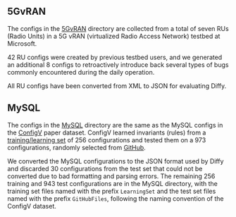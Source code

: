 ## 5GvRAN

The configs in the [5GvRAN](5GvRAN) directory are collected from a total of
seven RUs (Radio Units) in a 5G vRAN (virtualized Radio Access Network) testbed
at Microsoft.

42 RU configs were created by previous testbed users, and we generated an
additional 8 configs to retroactively introduce back several types of
bugs commonly encountered during the daily operation.

All RU configs have been converted from XML to JSON for evaluating Diffy.


## MySQL

The configs in the [MySQL](MySQL) directory are the same as the MySQL configs in the [ConfigV](https://github.com/ConfigV/ConfigV) paper dataset. 
ConfigV learned invariants (rules) from a [training/learning set](https://github.com/ConfigV/ConfigV/tree/master/Datasets/learningSet/MySQL) of 256 configurations and tested them on a 973 configurations, randomly selected from [GitHub](https://github.com/ConfigV/ConfigV/tree/master/Datasets/githubFiles).

We converted the MySQL configurations to the JSON format used by Diffy and discarded 30 configurations from the test set that could not be converted due to bad formatting and parsing errors.
The remaining 256 training and 943 test configurations are in the MySQL directory, with the training set files named with the prefix `LearningSet` and the test set files named with the prefix `GitHubFiles`, following the naming convention of the ConfigV dataset.

